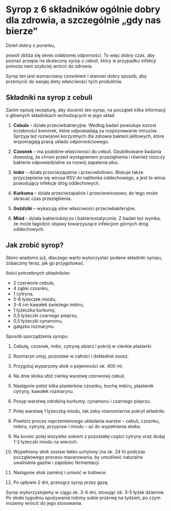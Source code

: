 # Syrop z 6 składników ogólnie dobry dla zdrowia, a szczególnie „gdy nas bierze”

Dzień dobry o poranku,

powoli zbliża się okres osłabionej odporności. To więc dobry czas, aby poznać przepis na skuteczny syrop z cebuli, który w przypadku infekcji pomoże nam szybciej wrócić do zdrowia.

Syrop ten jest wzmacniany czosnkiem i stanowi dobry sposób, aby przemycić do swojej diety właściwości tych produktów.

## Składniki na syrop z cebuli

Zanim opiszę recepturę, aby docenić ten syrop, na początek kilka informacji o głównych składnikach wchodzących w jego skład.

1. **Cebula** – działa przeciwbakteryjne. Według badań powoduje wzrost liczebności komórek, które odpowiadają za rozpoznawanie intruzów. Sprzyja też rozwojowi korzystnych dla zdrowia bakterii jelitowych, które wspomagają pracę układu odpornościowego.

2. **Czosnek** – ma podobne właściwości do cebuli. Opublikowane badania dowodzą, że chroni przed wystąpieniem przeziębienia i również niszczy bakterie odpowiedzialne za rozwój zapalenia płuc.

3. **Imbir** – działa przeciwzapalnie i przeciwbólowo. Blokuje także przyczepianie się wirusa RSV do nabłonka oddechowego, a jest to wirus powodujący infekcje dróg oddechowych.

4. **Kurkuma** – działa przeciwzapalnie i przeciwwirusowo; do tego może skracać czas przeziębienia.

5. **Goździki** – wykazują silne właściwości przeciwbakteryjne.

6. **Miód** – działa bakteriobójczo i bakteriostatycznie. Z badań też wynika, że może łagodzić objawy towarzyszące infekcjom górnych dróg oddechowych.

## Jak zrobić syrop?

Skoro wiadomo już, dlaczego warto wykorzystać podane składniki syropu, zobaczmy teraz, jak go przygotować.

Ilości potrzebnych składników:

- 2 czerwone cebule,
- 4 ząbki czosnku,
- 1 cytryna,
- 5-6 łyżeczek miodu,
- 3-4 cm kawałek świeżego imbiru,
- 1 łyżeczka kurkumy,
- 0,5 łyżeczki czarnego pieprzu,
- 0,5 łyżeczki cynamonu,
- gałązka rozmarynu.

Sposób sporządzenia syropu:

1. Cebulę, czosnek, imbir, cytrynę obierz i pokrój w cienkie plasterki.

2. Rozmaryn umyj, pozostaw w całości i dokładnie osusz.

3. Przygotuj wyparzony słoik o pojemności ok. 400 ml.

4. Na dnie słoika ułóż cienką warstwę czerwonej cebuli.

5. Następnie połóż kilka plasterków czosnku, trochę imbiru, plasterek cytryny, kawałek rozmarynu.

6. Posyp warstwę odrobiną kurkumy, cynamonu i czarnego pieprzu.

7. Polej warstwę 1 łyżeczką miodu, tak żeby równomiernie pokrył składniki.
8. Powtórz proces naprzemiennego układania warstw – cebuli, czosnku, imbiru, cytryny, przypraw i miodu – aż do wypełnienia słoika.

9. Na koniec polej wszystko sokiem z pozostałej części cytryny oraz dodaj 1-2 łyżeczki miodu na wierzch.

10. Wypełniony słoik zostaw lekko uchylony (na ok. 24 h) podczas początkowego procesu macerowania, by umożliwić naturalne uwalnianie gazów i zapobiec fermentacji.

11. Następnie słoik zamknij i umieść w lodówce.

12. Po upływie 2 dni, przesącz syrop przez gazę.

Syrop wykorzystujemy w ciągu ok. 3-4 dni, stosując ok. 3-5 łyżek dziennie. Po około tygodniu spożywania robimy sobie przerwę na tydzień, po czym możemy wrócić do jego stosowania.

